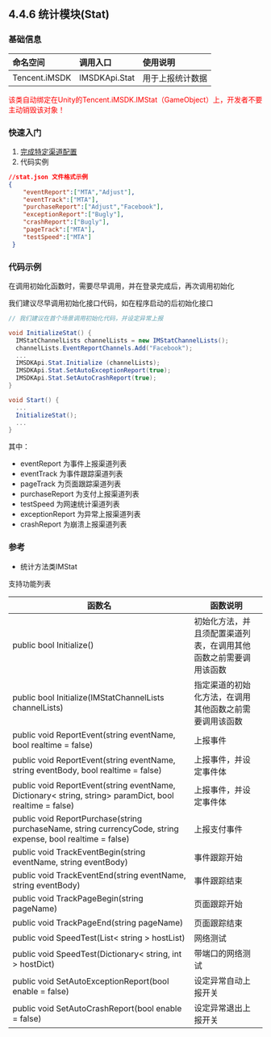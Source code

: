 ## 4.4.6 统计模块(Stat)

### 基础信息

| 命名空间 | 调用入口 |使用说明|
| :-- |:-- |:--|
| Tencent.iMSDK | IMSDKApi.Stat |用于上报统计数据|


<font color=red>该类自动绑定在Unity的Tencent.iMSDK.IMStat（GameObject）上，开发者不要主动销毁该对象！</font>

### 快速入门
1. [完成特定渠道配置](../../Channel/README.md)
2. 代码实例

```json
//stat.json 文件格式示例
{
    "eventReport":["MTA","Adjust"],
    "eventTrack":["MTA"],
    "purchaseReport":["Adjust","Facebook"],
    "exceptionReport":["Bugly"],
    "crashReport":["Bugly"],
    "pageTrack":["MTA"],
    "testSpeed":["MTA"]
 }
```
### 代码示例

在调用初始化函数时，需要尽早调用，并在登录完成后，再次调用初始化

我们建议尽早调用初始化接口代码，如在程序启动的后初始化接口

```cs
// 我们建议在首个场景调用初始化代码，并设定异常上报

void InitializeStat() {
  IMStatChannelLists channelLists = new IMStatChannelLists();
  channelLists.EventReportChannels.Add("Facebook");
  ...
  IMSDKApi.Stat.Initialize (channelLists);
  IMSDKApi.Stat.SetAutoExceptionReport(true);
  IMSDKApi.Stat.SetAutoCrashReport(true);
}

void Start() {
  ...
  InitializeStat();
  ...
}

```

其中：
* eventReport 为事件上报渠道列表
* eventTrack 为事件跟踪渠道列表
* pageTrack 为页面跟踪渠道列表
* purchaseReport 为支付上报渠道列表
* testSpeed 为网速统计渠道列表
* exceptionReport 为异常上报渠道列表
* crashReport 为崩溃上报渠道列表


### 参考
* 统计方法类IMStat

支持功能列表

| 函数名 | 函数说明 |
| -- | -- |
| public bool Initialize() | 初始化方法，并且须配置渠道列表，在调用其他函数之前需要调用该函数 |
| public bool Initialize(IMStatChannelLists channelLists) | 指定渠道的初始化方法，在调用其他函数之前需要调用该函数 |
| public void ReportEvent(string eventName, bool realtime = false) | 上报事件 |
| public void ReportEvent(string eventName, string eventBody, bool realtime = false) | 上报事件，并设定事件体 |
| public void ReportEvent(string eventName,  Dictionary< string, string> paramDict, bool realtime = false) | 上报事件，并设定事件体 |
| public void ReportPurchase(string purchaseName, string currencyCode, string expense, bool realtime = false) | 上报支付事件 |
| public void TrackEventBegin(string eventName, string eventBody) | 事件跟踪开始 |
| public void TrackEventEnd(string eventName, string eventBody) | 事件跟踪结束 |
| public void TrackPageBegin(string pageName) | 页面跟踪开始 |
| public void TrackPageEnd(string pageName) | 页面跟踪结束 |
| public void SpeedTest(List< string > hostList) | 网络测试 |
| public void SpeedTest(Dictionary< string, int > hostDict) | 带端口的网络测试 |
| public void SetAutoExceptionReport(bool enable = false) | 设定异常自动上报开关 |
| public void SetAutoCrashReport(bool enable = false) | 设定异常退出上报开关 |







